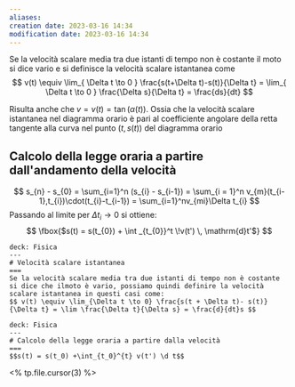 ```yaml
---
aliases:
creation date: 2023-03-16 14:34
modification date: 2023-03-16 14:34
---
```


Se la velocità scalare media tra due istanti di tempo non è costante il moto si dice vario e si definisce la velocità scalare istantanea come
$$
v(t) \equiv \lim_{ \Delta t \to 0 }  \frac{s(t+\Delta t)-s(t)}{\Delta t} = \lim_{ \Delta t \to 0 } \frac{\Delta s}{\Delta t} = \frac{ds}{dt}
$$


Risulta anche che $v = v(t) = \tan(\alpha(t))$.
Ossia che la velocità scalare istantanea nel diagramma orario è pari al coefficiente angolare della retta tangente alla curva nel punto $(t,s(t))$ del diagramma orario


## Calcolo della legge oraria a partire dall'andamento della velocità
$$
s_{n} - s_{0} = \sum_{i=1}^n (s_{i} - s_{i-1}) = \sum_{i = 1}^n v_{m}(t_{i-1},t_{i})\cdot(t_{i}-t_{i-1}) = \sum_{i=1}^nv_{mi}\Delta t_{i}
$$
Passando al limite per $\Delta t_{i} \to 0$ si ottiene:
$$
\fbox{$s(t) = s(t_{0}) + \int _{t_{0}}^t \!v(t') \, \mathrm{d}t'$}
$$


```anki
deck: Fisica
---
# Velocità scalare istantanea
===
Se la velocità scalare media tra due istanti di tempo non è costante si dice che ilmoto è vario, possiamo quindi definire la velocità scalare istantanea in questi casi come:
$$ v(t) \equiv \lim_{\Delta t \to 0} \frac{s(t + \Delta t)- s(t)}{\Delta t} = \lim \frac{\Delta t}{\Delta s} = \frac{d}{dt}s $$
```


```anki
deck: Fisica
---
# Calcolo della legge oraria a partire dalla velocità
===
$$s(t) = s(t_0) +\int_{t_0}^{t} v(t') \d t$$
```
<% tp.file.cursor(3) %>